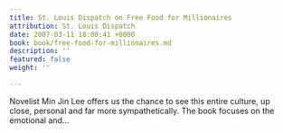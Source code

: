 ```yaml
---
title: St. Louis Dispatch on Free Food for Millionaires
attribution: St. Louis Dispatch
date: 2007-03-11 18:00:41 +0000
book: book/free-food-for-millionaires.md
description: ''
featured: false
weight: ''

---
```

Novelist Min Jin Lee offers us the chance to see this entire culture, up close, personal and far more sympathetically. The book focuses on the emotional and…